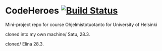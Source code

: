 # CodeHeroes      [![Build Status](https://travis-ci.org/taateli/CodeHeroes.svg?branch=master)](https://travis-ci.org/taateli/CodeHeroes)

Mini-project repo for course Ohjelmistotuotanto for University of Helsinki

cloned into my own machine/ Satu, 28.3.

cloned/ Elina 28.3.
